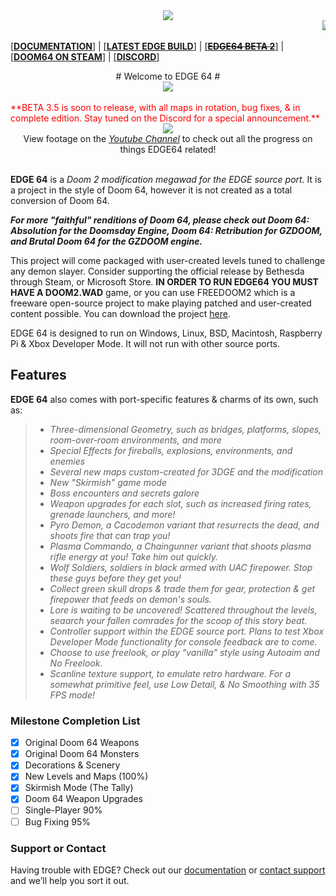 <center><img src="https://imgur.com/aIOJGKP.png"></center>  
<quote><marquee><img src="https://user-images.githubusercontent.com/33589559/200206357-6b91cb6b-85c5-4a5c-b802-9a73a6d4e275.jpg">
<img src="https://user-images.githubusercontent.com/33589559/200206365-79474dbe-3cfa-4c6f-b718-5566598aa89f.jpg">
<img src="https://user-images.githubusercontent.com/33589559/200206376-e6603597-efd7-474d-8212-fab2179cc26e.jpg">
<img src="https://user-images.githubusercontent.com/33589559/200206391-77b4e562-afba-445b-8101-cb1745bc3f45.jpg">
<img src="https://user-images.githubusercontent.com/33589559/200206400-75eeed40-90cd-4f88-85b0-308b2b75c703.jpg">
<img src="https://user-images.githubusercontent.com/33589559/200206406-7cf0e6b8-41fc-4b72-93c7-591c66b6db96.jpg">
<img src="https://user-images.githubusercontent.com/33589559/200206419-ae55cb43-9a69-4080-8e02-1a3f32a34314.jpg">
<img src="https://user-images.githubusercontent.com/33589559/200206434-290fae3a-38b7-4ccc-9ae9-33416f20e94f.jpg">
<img src="https://user-images.githubusercontent.com/33589559/200206478-fa912bee-293c-4719-a305-3d29dd87b7f6.jpg"></marquee></quote>

<quote><a href="https://github.com/chutzcraft/3DGE64#readme">[**DOCUMENTATION**]</a> | <a href="https://github.com/edge-classic/EDGE-classic">[**LATEST EDGE BUILD**]</a> | <a href="https://github.com/chutzcraft/3DGE64/releases/download/beta/EDGE64_B2.zip">[**<s>EDGE64 BETA 2</s>**]</a> | <a href="https://store.steampowered.com/app/1148590/DOOM_64/">[**DOOM64 ON STEAM**]</a> | <a href="https://discord.gg/jUhEKHGWZm">[**DISCORD**]</a></quote>

<center> # Welcome to EDGE 64 # </center>
<center><img src="http://i.imgur.com/FThCp1a.gif"></center><br>
<font color="red">**BETA 3.5 is soon to release, with all maps in rotation, bug fixes, & in complete edition. Stay tuned on the Discord for a special announcement.**</font>
<center><img src="https://github.com/chutzcraft/3DGE64/assets/33589559/483bfa48-b169-4bc0-9f74-9476eabb16da"><br></center>

 <center> View footage on the <a href="https://www.youtube.com/channel/UCBA3RA50y8PV0hqBJL9CR-w/videos"><i>Youtube Channel</i></a> to check out all the progress on things EDGE64 related!<br></center><br>
  
<quote>**EDGE 64** is a _Doom 2 modification megawad for the EDGE source port._ It is a project in the style of Doom 64, however it is not created as a total conversion of Doom 64.</quote>

_**For more "faithful" renditions of Doom 64, please check out Doom 64: Absolution for the Doomsday Engine, Doom 64: Retribution for GZDOOM, and Brutal Doom 64 for the GZDOOM engine.**_ 

This project will come packaged with user-created levels tuned to challenge any demon slayer. Consider supporting the official release by Bethesda through Steam, or Microsoft Store. **IN ORDER TO RUN EDGE64 YOU MUST HAVE A DOOM2.WAD** game, or you can use FREEDOOM2 which is a freeware open-source project to make playing patched and user-created content possible. You can download the project <a href="https://freedoom.github.io/download.html">here</a>. 

<quote>EDGE 64 is designed to run on Windows, Linux, BSD, Macintosh, Raspberry Pi & Xbox Developer Mode. It will not run with other source ports.</quote>


## Features ##

**EDGE 64** also comes with port-specific features & charms of its own, such as: 

>- _Three-dimensional Geometry, such as bridges, platforms, slopes, room-over-room environments, and more_
>- _Special Effects for fireballs, explosions, environments, and enemies_
>- _Several new maps custom-created for 3DGE and the modification_
>- _New "Skirmish" game mode_
>- _Boss encounters and secrets galore_
>- _Weapon upgrades for each slot, such as increased firing rates, grenade launchers, and more!_
>- _Pyro Demon, a Cacodemon variant that resurrects the dead, and shoots fire that can trap you!_
>- _Plasma Commando, a Chaingunner variant that shoots plasma rifle energy at you! Take him out quickly._
>- _Wolf Soldiers, soldiers in black armed with UAC firepower. Stop these guys before they get you!_
>- _Collect green skull drops & trade them for gear, protection & get firepower that feeds on demon's souls._
>- _Lore is waiting to be uncovered! Scattered throughout the levels, seaarch your fallen comrades for the scoop of this story beat._
>- _Controller support within the EDGE source port. Plans to test Xbox Developer Mode functionality for console feedback are to come._
>- _Choose to use freelook, or play "vanilla" style using Autoaim and No Freelook._
>- _Scanline texture support, to emulate retro hardware. For a somewhat primitive feel, use Low Detail, & No Smoothing with 35 FPS mode!_

### Milestone Completion List ###
- [x] Original Doom 64 Weapons
- [x] Original Doom 64 Monsters
- [x] Decorations & Scenery
- [x] New Levels and Maps (100%)
- [x] Skirmish Mode (The Tally)
- [x] Doom 64 Weapon Upgrades
- [ ] Single-Player 90%
- [ ] Bug Fixing 95%

### Support or Contact ###

Having trouble with EDGE? Check out our [documentation](https://github.com/edge-classic/EDGE-classic/wiki) or [contact support](https://github.com/contact) and we’ll help you sort it out.
